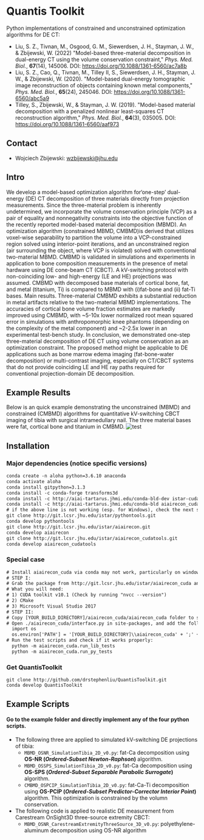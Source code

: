 # Quantis Toolkit
Python implementations of constrained and unconstrained optimization algorithms for DE CT:
- Liu, S. Z., Tivnan, M., Osgood, G. M., Siewerdsen, J. H., Stayman, J. W., & Zbijewski, W. (2022) "Model-based three-material decomposition in dual-energy CT using the volume conservation constraint," *Phys. Med. Biol.*, **67**(14), 145006. DOI: https://doi.org/10.1088/1361-6560/ac7a8b
- Liu, S. Z., Cao, Q., Tivnan, M., Tilley II, S., Siewerdsen, J. H., Stayman, J. W., & Zbijewski, W. (2020). "Model-based dual-energy tomographic image reconstruction of objects containing known metal components," *Phys. Med. Biol.*, **65**(24), 245046. DOI: https://doi.org/10.1088/1361-6560/abc5a9
- Tilley, S., Zbijewski, W., & Stayman, J. W. (2019). "Model-based material decomposition with a penalized nonlinear least-squares CT reconstruction algorithm," *Phys. Med. Biol.*, **64**(3), 035005. DOI: https://doi.org/10.1088/1361-6560/aaf973

## Contact
- Wojciech Zbijewski: wzbijewski@jhu.edu

## Intro
We develop a model-based optimization algorithm for‘one-step’ dual-energy (DE) CT decomposition of three materials directly from projection measurements. Since the three-material problem is inherently undetermined, we incorporate the volume conservation principle (VCP) as a pair of equality and nonnegativity constraints into the objective function of the recently reported model-based material decomposition (MBMD). An optimization algorithm (constrained MBMD, CMBMD)is derived that utilizes voxel-wise separability to partition the volume into a VCP-constrained region solved using interior-point iterations, and an unconstrained region (air surrounding the object, where VCP is violated) solved with conventional two-material MBMD. CMBMD is validated in simulations and experiments in application to bone composition measurements in the presence of metal hardware using DE cone-beam CT (CBCT). A kV-switching protocol with non-coinciding low- and high-energy (LE and HE) projections was assumed. CMBMD with decomposed base materials of cortical bone, fat, and metal (titanium, Ti) is compared to MBMD with (i)fat-bone and (ii) fat-Ti bases. Main results. Three-material CMBMD exhibits a substantial reduction in metal artifacts relative to the two-material MBMD implementations. The accuracies of cortical bone volume fraction estimates are markedly improved using CMBMD, with ~5-10x lower normalized root mean squared error in simulations with anthropomorphic knee phantoms (depending on the complexity of the metal component) and ~2-2.5x lower in an experimental test-bench study. In conclusion, we demonstrated one-step three-material decomposition of DE CT using volume conservation as an optimization constraint. The proposed method might be applicable to DE applications such as bone marrow edema imaging (fat-bone-water decomposition) or multi-contrast imaging, especially on CT/CBCT systems that do not provide coinciding LE and HE ray paths required for conventional projection-domain DE decomposition.

## Example Results
Below is an quick example demonstrating the unconstrained (MBMD) and constrained (CMBMD) algorithms for quantitative kV-switching CBCT imaging of tibia with surgical intramedullary nail. The three material bases were fat, cortical bone and titanium in CMBMD.
![test](https://user-images.githubusercontent.com/108881232/194618510-86fd776f-663f-40f4-b212-29143f9868b1.png)

## Installation
### Major dependencies (notice specific versions)
  ```diff
  conda create -n aloha python=3.6.10 anaconda
  conda activate aloha
  conda install gitpython=3.1.3
  conda install -c conda-forge transforms3d
  conda install -c http://aiai-tartarus.jhmi.edu/conda-bld-dev istar-cudatools
  conda install -c http://aiai-tartarus.jhmi.edu/conda-bld aiairecon_cuda=0.1.147
  # if the above line is not working (esp. for Windows), check the next section
  git clone http://git.lcsr.jhu.edu/istar/pythontools.git
  conda develop pythontools
  git clone http://git.lcsr.jhu.edu/istar/aiairecon.git
  conda develop aiairecon
  git clone http://git.lcsr.jhu.edu/istar/aiairecon_cudatools.git
  conda develop aiairecon_cudatools
  ```

### Special case
  ```diff
  # Install aiairecon_cuda via conda may not work, particularly on windows.
  # STEP I: 
  # Grab the package from http://git.lcsr.jhu.edu/istar/aiairecon_cuda and compile manually.
  # What you will need:
  # 1) CUDA toolkit v10.1 (Check by running "nvcc --version")
  # 2) CMake
  # 3) Microsoft Visual Studio 2017
  # STEP II: 
  # Copy [YOUR_BUILD_DIRECTORY]/aiairecon_cuda/aiairecon_cuda folder to site-packages.
  # Open ./aiairecon_cuda/interface.py in site-packages, and add the following at the beginning:
    import os
    os.environ['PATH'] = '[YOUR_BUILD_DIRECTORY]\\aiairecon_cuda' + ';' + os.environ['PATH']
  # Run the test scripts and check if it works properly:
    python -m aiairecon_cuda.run_lib_tests
    python -m aiairecon_cuda.run_py_tests
  ```

### Get QuantisToolkit
  ```
  git clone http://github.com/drstephenliu/QuantisToolkit.git
  conda develop QuantisToolkit
  ```

## Example Scripts
#### Go to the example folder and directly implement any of the four python scripts.
- The following three are applied to simulated kV-switching DE projections of tibia:
  - `MBMD_OSNR_SimulationTibia_2D_v0.py`: fat-Ca decomposition using **OS-NR (_Ordered-Subset Newton-Raphson_)** algorithm.
  - `MBMD_OSSPS_SimulationTibia_2D_v0.py`: fat-Ca decomposition using **OS-SPS (_Ordered-Subset Separable Parabolic Surrogate_)** algorithm.
  - `CMBMD_OSPCIP_SimulationTibia_2D_v0.py`: fat-Ca-Ti decomposition using **OS-PCIP (_Ordered-Subset Predictor-Corrector Interior Point_)** algorithm. This optimization is constrained by the volumn conservation.
- The following code is applied to realistic DE measurement from Carestream OnSight3D three-source extremity CBCT:
  - `MBMD_OSNR_CarestreamExtremityThreeSource_3D_v0.py`: polyethylene-aluminum decomposition using OS-NR algorithm

